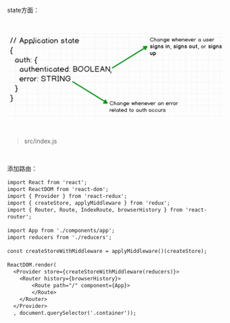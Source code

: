 state方面：

<br>

![](5.png)

<br>

> src/index.js

<br>

添加路由：

	import React from 'react';
	import ReactDOM from 'react-dom';
	import { Provider } from 'react-redux';
	import { createStore, applyMiddleware } from 'redux';
	import { Router, Route, IndexRoute, browserHistory } from 'react-router';
	
	import App from './components/app';
	import reducers from './reducers';
	
	const createStoreWithMiddleware = applyMiddleware()(createStore);
	
	ReactDOM.render(
	  <Provider store={createStoreWithMiddleware(reducers)}>
	    <Router history={browserHistory}>
	        <Route path="/" component={App}>
	        </Route>
	    </Router>
	  </Provider>
	  , document.querySelector('.container'));